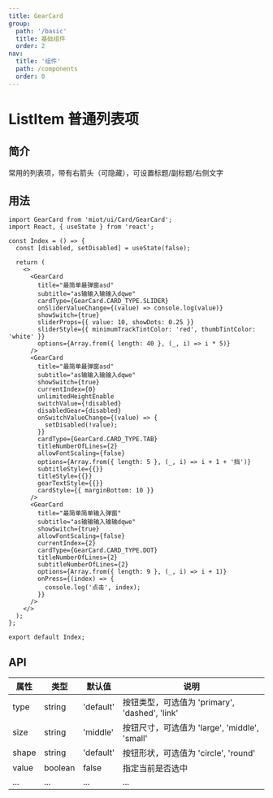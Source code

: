 ```yaml
---
title: GearCard
group:
  path: '/basic'
  title: 基础组件
  order: 2
nav:
  title: '组件'
  path: /components
  order: 0
---
```


# ListItem 普通列表项

## 简介

常用的列表项，带有右箭头（可隐藏），可设置标题/副标题/右侧文字

## 用法

```tsx
import GearCard from 'miot/ui/Card/GearCard';
import React, { useState } from 'react';

const Index = () => {
  const [disabled, setDisabled] = useState(false);

  return (
    <>
      <GearCard
        title="最简单最弹窗asd"
        subtitle="as输输入输输入dqwe"
        cardType={GearCard.CARD_TYPE.SLIDER}
        onSliderValueChange={(value) => console.log(value)}
        showSwitch={true}
        sliderProps={{ value: 10, showDots: 0.25 }}
        sliderStyle={{ minimumTrackTintColor: 'red', thumbTintColor: 'white' }}
        options={Array.from({ length: 40 }, (_, i) => i * 5)}
      />
      <GearCard
        title="最简单最弹窗asd"
        subtitle="as输输入输输入dqwe"
        showSwitch={true}
        currentIndex={0}
        unlimitedHeightEnable
        switchValue={!disabled}
        disabledGear={disabled}
        onSwitchValueChange={(value) => {
          setDisabled(!value);
        }}
        cardType={GearCard.CARD_TYPE.TAB}
        titleNumberOfLines={2}
        allowFontScaling={false}
        options={Array.from({ length: 5 }, (_, i) => i + 1 + '挡')}
        subtitleStyle={{}}
        titleStyle={{}}
        gearTextStyle={{}}
        cardStyle={{ marginBottom: 10 }}
      />
      <GearCard
        title="最简单简单输入弹窗"
        subtitle="as输输输入输输dqwe"
        showSwitch={true}
        allowFontScaling={false}
        currentIndex={2}
        cardType={GearCard.CARD_TYPE.DOT}
        titleNumberOfLines={2}
        subtitleNumberOfLines={2}
        options={Array.from({ length: 9 }, (_, i) => i + 1)}
        onPress={(index) => {
          console.log('点击', index);
        }}
      />
    </>
  );
};

export default Index;
```

## API

| 属性  | 类型    | 默认值    | 说明                                           |
| ----- | ------- | --------- | ---------------------------------------------- |
| type  | string  | 'default' | 按钮类型，可选值为 'primary', 'dashed', 'link' |
| size  | string  | 'middle'  | 按钮尺寸，可选值为 'large', 'middle', 'small'  |
| shape | string  | 'default' | 按钮形状，可选值为 'circle', 'round'           |
| value | boolean | false     | 指定当前是否选中                               |
| ...   | ...     | ...       | ...                                            |
